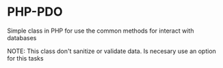 # PHP-PDO

Simple class in PHP for use the common methods for interact with databases

NOTE: This class don't sanitize or validate data. Is necesary use an option for this tasks
